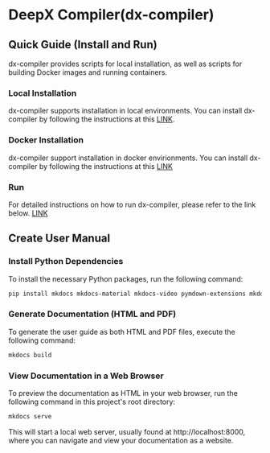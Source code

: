 # DeepX Compiler(dx-compiler)

## Quick Guide (Install and Run)

dx-compiler provides scripts for local installation, as well as scripts for building Docker images and running containers.

### Local Installation

dx-compiler supports installation in local environments. You can install dx-compiler by following the instructions at this [LINK](https://github.com/DEEPX-AI/dx-all-suite/blob/staging/docs/source/installation.md#local-installation).


### Docker Installation

dx-compiler support installation in docker envirionments.
You can install dx-compiler by following the instructions at this [LINK](https://github.com/DEEPX-AI/dx-all-suite/blob/staging/docs/source/installation.md#build-the-docker-image)


### Run

For detailed instructions on how to run dx-compiler, please refer to the link below. [LINK](https://github.com/DEEPX-AI/dx-all-suite/blob/main/docs/source/installation.md#run-dx-compiler)


## Create User Manual

### Install Python Dependencies

To install the necessary Python packages, run the following command:

```bash
pip install mkdocs mkdocs-material mkdocs-video pymdown-extensions mkdocs-with-pdf 
```

### Generate Documentation (HTML and PDF)

To generate the user guide as both HTML and PDF files, execute the following command:

```bash
mkdocs build
```

### View Documentation in a Web Browser

To preview the documentation as HTML in your web browser, run the following command in this project's root directory:

```bash
mkdocs serve
```
This will start a local web server, usually found at http://localhost:8000, where you can navigate and view your documentation as a website.
